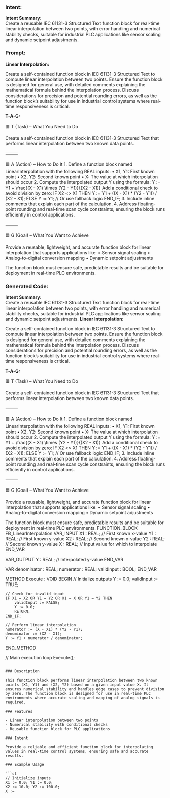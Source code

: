 ### Intent:
**Intent Summary:**  
Create a reusable IEC 61131-3 Structured Text function block for real-time linear interpolation between two points, with error handling and numerical stability checks, suitable for industrial PLC applications like sensor scaling and dynamic setpoint adjustments.

### Prompt:
**Linear Interpolation:**

Create a self-contained function block in IEC 61131-3 Structured Text to compute linear interpolation between two points. Ensure the function block is designed for general use, with detailed comments explaining the mathematical formula behind the interpolation process. Discuss considerations for precision and potential rounding errors, as well as the function block’s suitability for use in industrial control systems where real-time responsiveness is critical.

**T-A-G:**

🟥 T (Task) – What You Need to Do

Create a self-contained function block in IEC 61131-3 Structured Text that performs linear interpolation between two known data points.

⸻

🟩 A (Action) – How to Do It
	1.	Define a function block named LinearInterpolation with the following REAL inputs:
	•	X1, Y1: First known point
	•	X2, Y2: Second known point
	•	X: The value at which interpolation should occur
	2.	Compute the interpolated output Y using the formula:
Y := Y1 + \frac{(X - X1) \times (Y2 - Y1)}{(X2 - X1)}
Add a conditional check to avoid division by zero:
IF X2 <> X1 THEN
    Y := Y1 + ((X - X1) * (Y2 - Y1)) / (X2 - X1);
ELSE
    Y := Y1; // Or use fallback logic
END_IF;
3.	Include inline comments that explain each part of the calculation.
	4.	Address floating-point rounding and real-time scan cycle constraints, ensuring the block runs efficiently in control applications.

⸻

🟦 G (Goal) – What You Want to Achieve

Provide a reusable, lightweight, and accurate function block for linear interpolation that supports applications like:
	•	Sensor signal scaling
	•	Analog-to-digital conversion mapping
	•	Dynamic setpoint adjustments

The function block must ensure safe, predictable results and be suitable for deployment in real-time PLC environments.

### Generated Code:
**Intent Summary:**  
Create a reusable IEC 61131-3 Structured Text function block for real-time linear interpolation between two points, with error handling and numerical stability checks, suitable for industrial PLC applications like sensor scaling and dynamic setpoint adjustments.
**Linear Interpolation:**

Create a self-contained function block in IEC 61131-3 Structured Text to compute linear interpolation between two points. Ensure the function block is designed for general use, with detailed comments explaining the mathematical formula behind the interpolation process. Discuss considerations for precision and potential rounding errors, as well as the function block’s suitability for use in industrial control systems where real-time responsiveness is critical.

**T-A-G:**

🟥 T (Task) – What You Need to Do

Create a self-contained function block in IEC 61131-3 Structured Text that performs linear interpolation between two known data points.

⸻

🟩 A (Action) – How to Do It
	1.	Define a function block named LinearInterpolation with the following REAL inputs:
	•	X1, Y1: First known point
	•	X2, Y2: Second known point
	•	X: The value at which interpolation should occur
	2.	Compute the interpolated output Y using the formula:
Y := Y1 + \frac{(X - X1) \times (Y2 - Y1)}{(X2 - X1)}
Add a conditional check to avoid division by zero:
IF X2 <> X1 THEN
    Y := Y1 + ((X - X1) * (Y2 - Y1)) / (X2 - X1);
ELSE
    Y := Y1; // Or use fallback logic
END_IF;
3.	Include inline comments that explain each part of the calculation.
	4.	Address floating-point rounding and real-time scan cycle constraints, ensuring the block runs efficiently in control applications.

⸻

🟦 G (Goal) – What You Want to Achieve

Provide a reusable, lightweight, and accurate function block for linear interpolation that supports applications like:
	•	Sensor signal scaling
	•	Analog-to-digital conversion mapping
	•	Dynamic setpoint adjustments

The function block must ensure safe, predictable results and be suitable for deployment in real-time PLC environments.
FUNCTION_BLOCK FB_LinearInterpolation
VAR_INPUT
    X1 : REAL; // First known x-value
    Y1 : REAL; // First known y-value
    X2 : REAL; // Second known x-value
    Y2 : REAL; // Second known y-value
    X : REAL;  // Input value for which to interpolate
END_VAR

VAR_OUTPUT
    Y : REAL;  // Interpolated y-value
END_VAR

VAR
    denominator : REAL;
    numerator : REAL;
    validInput : BOOL;
END_VAR

METHOD Execute : VOID
BEGIN
    // Initialize outputs
    Y := 0.0;
    validInput := TRUE;

    // Check for invalid input
    IF X1 = X2 OR Y1 = Y2 OR X1 = X OR Y1 = Y2 THEN
        validInput := FALSE;
        Y := 0.0;
        RETURN;
    END_IF;

    // Perform linear interpolation
    numerator := (X - X1) * (Y2 - Y1);
    denominator := (X2 - X1);
    Y := Y1 + numerator / denominator;
END_METHOD

// Main execution loop
Execute();
```

### Description

This function block performs linear interpolation between two known points (X1, Y1) and (X2, Y2) based on a given input value X. It ensures numerical stability and handles edge cases to prevent division by zero. The function block is designed for use in real-time PLC environments where accurate scaling and mapping of analog signals is required.

### Features

- Linear interpolation between two points
- Numerical stability with conditional checks
- Reusable function block for PLC applications

### Intent

Provide a reliable and efficient function block for interpolating values in real-time control systems, ensuring safe and accurate results.

### Example Usage

```st
// Initialize inputs
X1 := 0.0; Y1 := 0.0;
X2 := 10.0; Y2 := 100.0;
X :=
